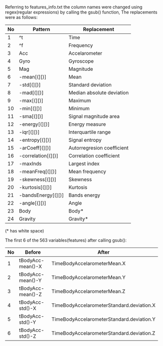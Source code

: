 Referring to features_info.txt the column names were changed using regex(regular expressions) by calling the gsub() function, The replacements were as follows:

|No|            Pattern|                Replacement|
|--|-------------------|---------------------------|             
|1 |                 ^t|                       Time|
|2 |                 ^f|                  Frequency|
|3 |                Acc|              Accelarometer|
|4 |               Gyro|                  Gyroscope|
|5 |                Mag|                  Magnitude|
|6 |        -mean[(][)]|                       Mean|
|7 |         -std[(][)]|         Standard deviation|
|8 |         -mad[(][)]|  Median absolute deviation|
|9 |         -max[(][)]|                    Maximum|
|10|         -min[(][)]|                    Minimum|
|11|         -sma[(][)]|      Signal magnitude area|
|12|      -energy[(][)]|             Energy measure|
|13|         -iqr[(][)]|        Interquartile range|
|14|     -entropy[(][)]|             Signal entropy|
|15|     -arCoeff[(][)]| Autorregresion coefficient|
|16| -correlation[(][)]|    Correlation coefficient|
|17|           -maxInds|              Largest index|
|18|    -meanFreq[(][)]|             Mean frequency|
|19|    -skewness[(][)]|                   Skewness|
|20|    -kurtosis[(][)]|                   Kurtosis|
|21| -bandsEnergy[(][)]|               Bands energy|
|22|       -angle[(][)]|                      Angle|
|23|               Body|                      Body*|
|24|            Gravity|                   Gravity*|

(* has white space)

The first 6 of the 563 variables(features) after calling gsub():

|No|            Before|                                       After|
|--|------------------|--------------------------------------------|
|1 |tBodyAcc-mean()-X |                 TimeBodyAccelarometerMean.X|
|2 |tBodyAcc-mean()-Y |                 TimeBodyAccelarometerMean.Y|
|3 |tBodyAcc-mean()-Z |                 TimeBodyAccelarometerMean.Z|
|4 | tBodyAcc-std()-X |   TimeBodyAccelarometerStandard.deviation.X|
|5 | tBodyAcc-std()-Y |   TimeBodyAccelarometerStandard.deviation.Y|
|6 | tBodyAcc-std()-Z |   TimeBodyAccelarometerStandard.deviation.Z|
